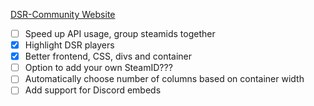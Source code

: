 
[DSR-Community Website](http://www.xvk3.net/glue.php)

- [ ] Speed up API usage, group steamids together
- [x] Highlight DSR players
- [x] Better frontend, CSS, divs and container
- [ ] Option to add your own SteamID???
- [ ] Automatically choose number of columns based on container width
- [ ] Add support for Discord embeds
